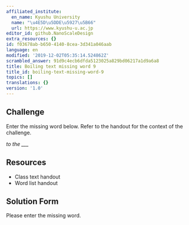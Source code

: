 ```yaml
---
affiliated_institute:
  en_name: Kyushu University
  name: "\u4E5D\u5DDE\u5927\u5B66"
  url: https://www.kyushu-u.ac.jp
editor_id: github.NanoScaleDesign
extra_resources: {}
id: f03678ab-b650-4140-8cea-3d341a046aab
language: en
modified: '2019-12-02T05:35:14.524862Z'
scrambled_answer: 91d9c4ecb6dfda5123025a829bd06217a1d9a6a8
title: Boiling text missing word 9
title_id: boiling-text-missing-word-9
topics: []
translations: {}
version: '1.0'
---
```


## Challenge
Enter the missing word below. Refer to the handout for the context of the challenge.

*to the ___*


## Resources
- Class text handout
- Word list handout


## Solution Form
Please enter the missing word.
